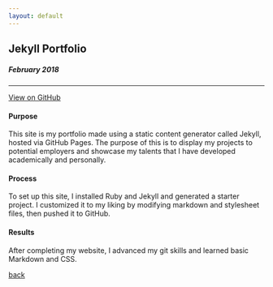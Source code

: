 ```yaml
---
layout: default
---
```


## Jekyll Portfolio
##### February 2018
 
* * *
[View on GitHub](https://github.com/ChristyNguyen/christynguyen.github.io)

#### Purpose
This site is my portfolio made using a static content generator called Jekyll, hosted via GitHub Pages. The purpose of this is to display my projects to potential employers and showcase my talents that I have developed academically and personally.

#### Process
To set up this site, I installed Ruby and Jekyll and generated a starter project. I customized it to my liking by modifying markdown and stylesheet files, then pushed it to GitHub.

#### Results
After completing my website, I advanced my git skills and learned basic Markdown and CSS.

[back](./)
